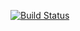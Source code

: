 [![Build Status](https://travis-ci.org/ИМЯ_ПОЛЬЗОВАТЕЛЯ/lab6.svg?branch=master)](https://travis-ci.org/egorrozinskiy/lab6)
